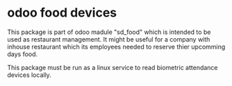 # odoo food devices

This package is part of odoo madule "sd_food" which is intended to be used as restaurant management. 
It might be useful for a company with inhouse restaurant which its employees needed to reserve thier upcomming days food.

This package must be run as a linux service to read biometric attendance devices locally.
